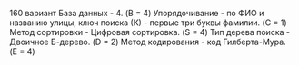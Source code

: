 160 вариант
База данных - 4. (B = 4)
Упорядочивание - по ФИО и названию улицы, ключ поиска (К) - первые три буквы фамилии. (C = 1)
Метод сортировки - Цифровая сортировка. (S = 4)
Тип дерева поиска - Двоичное Б-дерево. (D = 2)
Метод кодирования - код Гилберта-Мура. (E = 4)